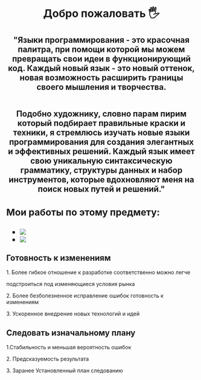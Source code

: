 <div id="header" align="center">
  <img src="https://media.giphy.com/media/v1.Y2lkPTc5MGI3NjExbnV3eGQyamV6Nmx1dXQ3YmMzeDA1Y2Q3czcyMzZpeXRnNDk0NHJxdiZlcD12MV9pbnRlcm5hbF9naWZfYnlfaWQmY3Q9cw/M9gbBd9nbDrOTu1Mqx/giphy.gif" width="10"/>
</div>
<div align="center">
  <h1>Добро пожаловать 🖐</h1>
</div>
<h2 align="center">"Языки программирования - это красочная палитра, при помощи которой мы можем превращать свои идеи в функционирующий код. Каждый новый язык - это новый оттенок, новая возможность расширить границы своего мышления и творчества.<br><br>

Подобно художнику, словно парам пирим который подбирает правильные краски и техники, я стремлюсь изучать новые языки программирования для создания элегантных и эффективных решений. Каждый язык имеет свою уникальную синтаксическую грамматику, структуры данных и набор инструментов, которые вдохновляют меня на поиск новых путей и решений."
<h2/>
<div>
  <h3>
    Мои работы по этому предмету:
  </h3>
  <ul>
    <li>
      <div id="border">
        <a href="https://docs.google.com/document/d/1Rq1srRL536ETIP_kKjL1uCOJriWNXxifynFgKW7Z-PE/edit">
          <img src="https://img.shields.io/badge/GoogleDocs-white,red?logo=GoogleDocs&logoColor=Yellow">
        </a>
      </div>
    </li>
    <li>
      <div id="border">
        <a href="https://docs.google.com/document/d/1OADsf1LNm-3ohASFAwwTHerx5im6_A1uh9MmDJQ53Os/edit?usp=sharing">
          <img src="https://img.shields.io/badge/КомандаГеймастерс-brown?logo=GoogleDocs&logoColor=Yellow">
        </a>
      </div>
    </li>
  </ul>
</div>
  <h2>Готовность к изменениям</h2><p>
      1.	Более гибкое отношение к разработке соответственно можно легче<p> подстроиться под изменяющиеся условия рынка<p>
      2.	Более безболезненное исправление ошибок готовность к изменениям<p>
      3.	Ускоренное внедрение новых технологий и идей<p>
          <h2>Следовать изначальному плану</h2><p>
      1.Стабильность и меньшая вероятность ошибок<p>
      2. Предсказуемость результата<p>
      3. Заранее Установленный план следованию <p>
